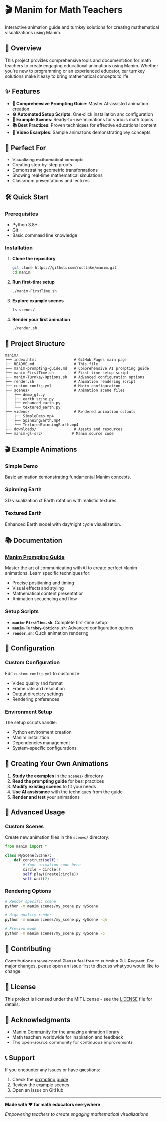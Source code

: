 # 🎬 Manim for Math Teachers

Interactive animation guide and turnkey solutions for creating mathematical visualizations using Manim.

## 🚀 Overview

This project provides comprehensive tools and documentation for math teachers to create engaging educational animations using Manim. Whether you're new to programming or an experienced educator, our turnkey solutions make it easy to bring mathematical concepts to life.

## ✨ Features

- **📖 Comprehensive Prompting Guide**: Master AI-assisted animation creation
- **⚙️ Automated Setup Scripts**: One-click installation and configuration
- **🎨 Example Scenes**: Ready-to-use animations for various math topics
- **📚 Best Practices**: Proven techniques for effective educational content
- **🎥 Video Examples**: Sample animations demonstrating key concepts

## 🎯 Perfect For

- Visualizing mathematical concepts
- Creating step-by-step proofs
- Demonstrating geometric transformations
- Showing real-time mathematical simulations
- Classroom presentations and lectures

## 🛠️ Quick Start

### Prerequisites
- Python 3.8+
- Git
- Basic command line knowledge

### Installation

1. **Clone the repository**
   ```bash
   git clone https://github.com/rootlake/manim.git
   cd manim
   ```

2. **Run first-time setup**
   ```bash
   ./manim-FirstTime.sh
   ```

3. **Explore example scenes**
   ```bash
   ls scenes/
   ```

4. **Render your first animation**
   ```bash
   ./render.sh
   ```

## 📁 Project Structure

```
manim/
├── index.html                 # GitHub Pages main page
├── README.md                  # This file
├── manim-prompting-guide.md   # Comprehensive AI prompting guide
├── manim-FirstTime.sh         # First-time setup script
├── manim-Turnkey-Options.sh   # Advanced configuration options
├── render.sh                  # Animation rendering script
├── custom_config.yml          # Manim configuration
├── scenes/                    # Animation scene files
│   ├── demo_gl.py
│   ├── earth_scene.py
│   ├── enhanced_earth.py
│   └── textured_earth.py
├── videos/                    # Rendered animation outputs
│   ├── SimpleDemo.mp4
│   ├── SpinningEarth.mp4
│   └── TexturedSpinningEarth.mp4
├── downloads/                 # Assets and resources
└── manim-gl-src/             # Manim source code
```

## 🎬 Example Animations

### Simple Demo
Basic animation demonstrating fundamental Manim concepts.

### Spinning Earth
3D visualization of Earth rotation with realistic textures.

### Textured Earth
Enhanced Earth model with day/night cycle visualization.

## 📚 Documentation

### [Manim Prompting Guide](manim-prompting-guide.md)
Master the art of communicating with AI to create perfect Manim animations. Learn specific techniques for:
- Precise positioning and timing
- Visual effects and styling
- Mathematical content presentation
- Animation sequencing and flow

### Setup Scripts
- **`manim-FirstTime.sh`**: Complete first-time setup
- **`manim-Turnkey-Options.sh`**: Advanced configuration options
- **`render.sh`**: Quick animation rendering

## 🔧 Configuration

### Custom Configuration
Edit `custom_config.yml` to customize:
- Video quality and format
- Frame rate and resolution
- Output directory settings
- Rendering preferences

### Environment Setup
The setup scripts handle:
- Python environment creation
- Manim installation
- Dependencies management
- System-specific configurations

## 🎨 Creating Your Own Animations

1. **Study the examples** in the `scenes/` directory
2. **Read the prompting guide** for best practices
3. **Modify existing scenes** to fit your needs
4. **Use AI assistance** with the techniques from the guide
5. **Render and test** your animations

## 🚀 Advanced Usage

### Custom Scenes
Create new animation files in the `scenes/` directory:

```python
from manim import *

class MyScene(Scene):
    def construct(self):
        # Your animation code here
        circle = Circle()
        self.play(Create(circle))
        self.wait(2)
```

### Rendering Options
```bash
# Render specific scene
python -m manim scenes/my_scene.py MyScene

# High quality render
python -m manim scenes/my_scene.py MyScene -qh

# Preview mode
python -m manim scenes/my_scene.py MyScene -p
```

## 🤝 Contributing

Contributions are welcome! Please feel free to submit a Pull Request. For major changes, please open an issue first to discuss what you would like to change.

## 📄 License

This project is licensed under the MIT License - see the [LICENSE](LICENSE) file for details.

## 🙏 Acknowledgments

- [Manim Community](https://github.com/ManimCommunity/manim) for the amazing animation library
- Math teachers worldwide for inspiration and feedback
- The open-source community for continuous improvements

## 📞 Support

If you encounter any issues or have questions:
1. Check the [prompting guide](manim-prompting-guide.md)
2. Review the example scenes
3. Open an issue on GitHub

---

**Made with ❤️ for math educators everywhere**

*Empowering teachers to create engaging mathematical visualizations* 
